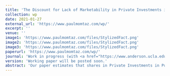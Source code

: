 ```yaml
---
title: 'The Discount for Lack of Marketability in Private Investments in Public Equity'
collection: wp
date: 2021-01-27
external_url: 'https://www.paulmomtaz.com/wp/'
excerpt: ''
venue: ''
image1: 'https://www.paulmomtaz.com/files/StylizedFact.png'
image2: 'https://www.paulmomtaz.com/files/StylizedFact.png'
image3: 'https://www.paulmomtaz.com/files/StylizedFact.png'
paperurl: 'https://www.paulmomtaz.com/wp/'
journal: 'Work in progress (with <a href="https://www.anderson.ucla.edu/faculty-and-research/finance/faculty/bernardo">A. Bernardo</a>, <a href="https://www.anderson.ucla.edu/faculty-and-research/finance/faculty/welch">I. Welch</a>)'
version: 'Working paper will be posted soon.'
abstract: 'Our paper estimates that shares in Private Investments in Public Equity (PIPEs) offered a discount of 3-4% for each year during which these shares could not be resold.  Our estimates make use of the duration of the resale restriction and information about the effects of a regulatory change.  In 2008, the SEC amended Rule~144 to shorten the default statutory holding period.  Our estimates are smaller than previous estimates and robust to various controls and endogeneity concerns.  The discount can be twice as large in offerings in which marketability is a greater concern.'
---
```


